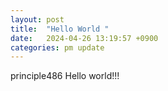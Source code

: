 ```yaml
---
layout: post
title:  "Hello World "
date:   2024-04-26 13:19:57 +0900
categories: pm update
---
```

principle486 Hello world!!!

[jekyll-docs]: https://jekyllrb.com/docs/home
[jekyll-gh]:   https://github.com/jekyll/jekyll
[jekyll-talk]: https://talk.jekyllrb.com/

